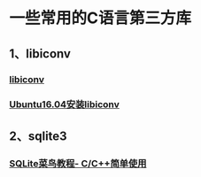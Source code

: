 # 一些常用的C语言第三方库

## 1、libiconv
### [libiconv](https://ftp.gnu.org/pub/gnu/libiconv/)
### [Ubuntu16.04安装libiconv](https://www.cnblogs.com/kay2018/p/9936008.html)

## 2、sqlite3
### [SQLite菜鸟教程- C/C++简单使用](https://www.runoob.com/sqlite/sqlite-c-cpp.html)
